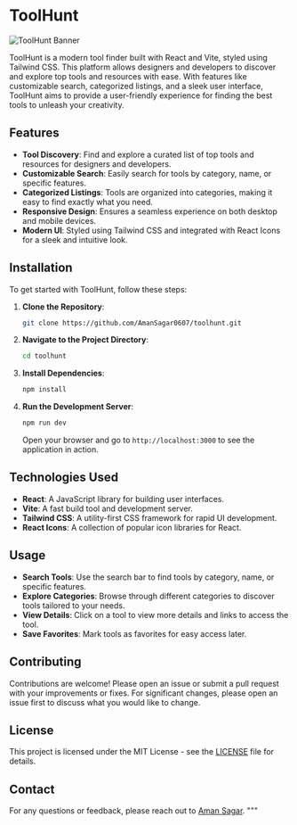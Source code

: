 # ToolHunt

![ToolHunt Banner]([https://drive.google.com/open?id=1HvKDbNkjHTaA9fmibBQ_UAoYuXKfU3Qi](https://drive.google.com/file/d/1HvKDbNkjHTaA9fmibBQ_UAoYuXKfU3Qi/view?usp=sharing))

ToolHunt is a modern tool finder built with React and Vite, styled using Tailwind CSS. This platform allows designers and developers to discover and explore top tools and resources with ease. With features like customizable search, categorized listings, and a sleek user interface, ToolHunt aims to provide a user-friendly experience for finding the best tools to unleash your creativity.

## Features

- **Tool Discovery**: Find and explore a curated list of top tools and resources for designers and developers.
- **Customizable Search**: Easily search for tools by category, name, or specific features.
- **Categorized Listings**: Tools are organized into categories, making it easy to find exactly what you need.
- **Responsive Design**: Ensures a seamless experience on both desktop and mobile devices.
- **Modern UI**: Styled using Tailwind CSS and integrated with React Icons for a sleek and intuitive look.

## Installation

To get started with ToolHunt, follow these steps:

1. **Clone the Repository**:
    ```bash
    git clone https://github.com/AmanSagar0607/toolhunt.git
    ```

2. **Navigate to the Project Directory**:
    ```bash
    cd toolhunt
    ```

3. **Install Dependencies**:
    ```bash
    npm install
    ```

4. **Run the Development Server**:
    ```bash
    npm run dev
    ```

   Open your browser and go to `http://localhost:3000` to see the application in action.

## Technologies Used

- **React**: A JavaScript library for building user interfaces.
- **Vite**: A fast build tool and development server.
- **Tailwind CSS**: A utility-first CSS framework for rapid UI development.
- **React Icons**: A collection of popular icon libraries for React.

## Usage

- **Search Tools**: Use the search bar to find tools by category, name, or specific features.
- **Explore Categories**: Browse through different categories to discover tools tailored to your needs.
- **View Details**: Click on a tool to view more details and links to access the tool.
- **Save Favorites**: Mark tools as favorites for easy access later.

## Contributing

Contributions are welcome! Please open an issue or submit a pull request with your improvements or fixes. For significant changes, please open an issue first to discuss what you would like to change.

## License

This project is licensed under the MIT License - see the [LICENSE](LICENSE) file for details.

## Contact

For any questions or feedback, please reach out to [Aman Sagar](mailto:amansagar0307@gmail.com).
"""
